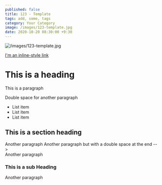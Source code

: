 ```yaml
---
published: false
title: 123 - Template
tags: add, some, tags
category: Your Category
image: /images/123-template.jpg
date: 2020-10-20 08:30:00 +9:30
---
```


![/images/123-template.jpg](/images/123-template.jpg)

[I'm an inline-style link](https://www.google.com)

# This is a heading

This is a paragraph

Double space for another paragraph

- List item
- List item
- List item

## This is a section heading

Another paragraph
Another paragraph but with a double space at the end -->  
Another paragraph  

### This is a sub Heading

Another paragraph
